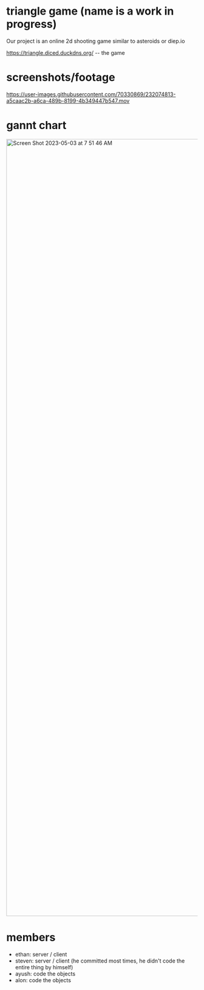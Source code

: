 # triangle game (name is a work in progress)
Our project is an online 2d shooting game similar to asteroids or diep.io

https://triangle.diced.duckdns.org/ -- the game

# screenshots/footage
https://user-images.githubusercontent.com/70330869/232074813-a5caac2b-a6ca-489b-8199-4b349447b547.mov

# gannt chart
<img width="2042" alt="Screen Shot 2023-05-03 at 7 51 46 AM" src="https://user-images.githubusercontent.com/70330869/235936209-dae5cb24-80bf-4035-ab84-9dab275bc393.png">


# members
- ethan: server / client
- steven: server / client (he committed most times, he didn't code the entire thing by himself)
- ayush: code the objects
- alon: code the objects
